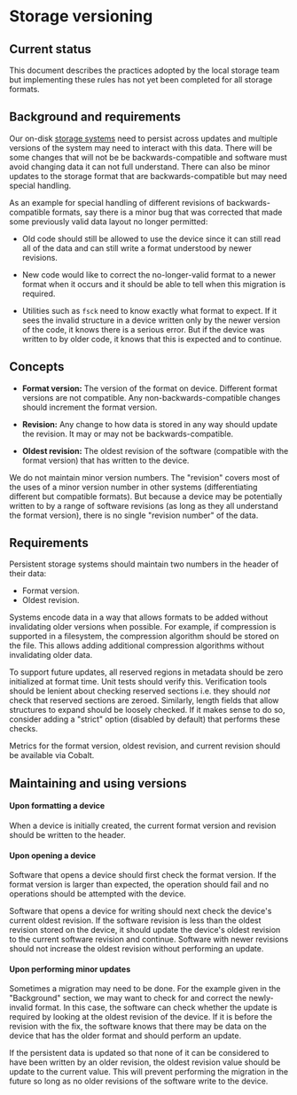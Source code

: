 # Storage versioning

## Current status

This document describes the practices adopted by the local storage team but implementing these rules
has not yet been completed for all storage formats.

## Background and requirements

Our on-disk [storage systems](/docs/concepts/filesystems/filesystems.md) need to persist across
updates and multiple versions of the system may need to interact with this data. There will be some
changes that will not be be backwards-compatible and software must avoid changing data it can not
full understand. There can also be minor updates to the storage format that are backwards-compatible
but may need special handling.

As an example for special handling of different revisions of backwards-compatible formats, say there
is a minor bug that was corrected that made some previously valid data layout no longer permitted:

  * Old code should still be allowed to use the device since it can still read all of the data
    and can still write a format understood by newer revisions.

  * New code would like to correct the no-longer-valid format to a newer format when it occurs and
    it should be able to tell when this migration is required.

  * Utilities such as `fsck` need to know exactly what format to expect. If it sees the invalid
    structure in a device written only by the newer version of the code, it knows there is a serious
    error. But if the device was written to by older code, it knows that this is expected and to
    continue.

## Concepts

  * **Format version:** The version of the format on device. Different format versions are not
    compatible. Any non-backwards-compatible changes should increment the format version.

  * **Revision:** Any change to how data is stored in any way should update the revision. It may or
    may not be backwards-compatible.

  * **Oldest revision:** The oldest revision of the software (compatible with the format version)
    that has written to the device.

We do not maintain minor version numbers. The "revision" covers most of the uses of a minor version
number in other systems (differentiating different but compatible formats). But because a device may
be potentially written to by a range of software revisions (as long as they all understand the
format version), there is no single "revision number" of the data.

## Requirements

Persistent storage systems should maintain two numbers in the header of their data:

  * Format version.
  * Oldest revision.

Systems encode data in a way that allows formats to be added without invalidating older versions
when possible. For example, if compression is supported in a filesystem, the compression algorithm
should be stored on the file. This allows adding additional compression algorithms without
invalidating older data.

To support future updates, all reserved regions in metadata should be zero initialized at format
time. Unit tests should verify this. Verification tools should be lenient about checking reserved
sections i.e. they should *not* check that reserved sections are zeroed. Similarly, length fields
that allow structures to expand should be loosely checked. If it makes sense to do so, consider
adding a "strict" option (disabled by default) that performs these checks.

Metrics for the format version, oldest revision, and current revision should be available via
Cobalt.

## Maintaining and using versions

#### Upon formatting a device

When a device is initially created, the current format version and revision should be written to the
header.

#### Upon opening a device

Software that opens a device should first check the format version. If the format version is
larger than expected, the operation should fail and no operations should be attempted with the
device.

Software that opens a device for writing should next check the device's current oldest revision. If
the software revision is less than the oldest revision stored on the device, it should update the
device's oldest revision to the current software revision and continue. Software with newer
revisions should not increase the oldest revision without performing an update.

#### Upon performing minor updates

Sometimes a migration may need to be done. For the example given in the "Background" section, we may
want to check for and correct the newly-invalid format. In this case, the software can check whether
the update is required by looking at the oldest revision of the device. If it is before the revision
with the fix, the software knows that there may be data on the device that has the older format and
should perform an update.

If the persistent data is updated so that none of it can be considered to have been written by an
older revision, the oldest revision value should be update to the current value. This will prevent
performing the migration in the future so long as no older revisions of the software write to the
device.
